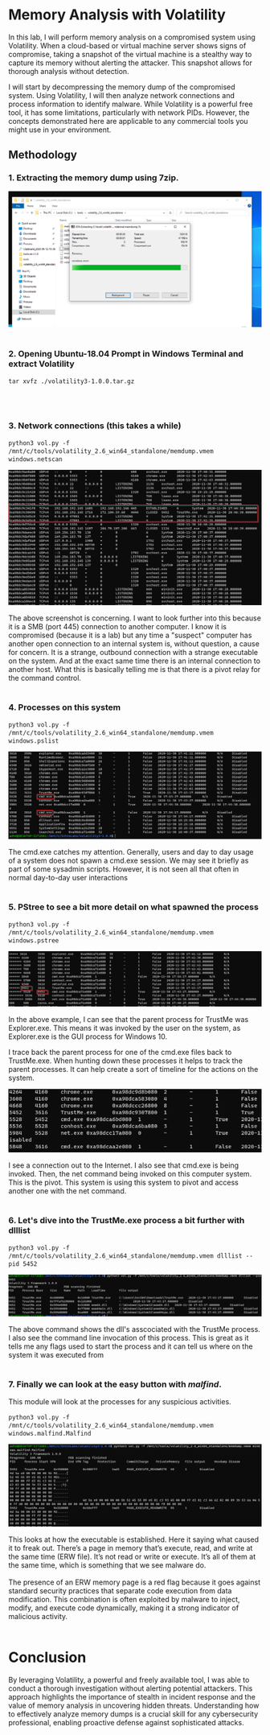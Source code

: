 # Memory Analysis with Volatility
In this lab, I will perform memory analysis on a compromised system using Volatility. When a cloud-based or virtual machine server shows signs of compromise, taking a snapshot of the virtual machine is a stealthy way to capture its memory without alerting the attacker. This snapshot allows for thorough analysis without detection.
<br>

I will start by decompressing the memory dump of the compromised system. Using Volatility, I will then analyze network connections and process information to identify malware. While Volatility is a powerful free tool, it has some limitations, particularly with network PIDs. However, the concepts demonstrated here are applicable to any commercial tools you might use in your environment.

## Methodology

### 1. Extracting the memory dump using 7zip.
![7zip](https://github.com/trixiahorner/memory_analysis/blob/main/images/M1.png?raw=true)
<br>
<br>

### 2. Opening Ubuntu-18.04 Prompt in Windows Terminal and extract Volatility
```
tar xvfz ./volatility3-1.0.0.tar.gz
```
<br>
<br>

### 3. Network connections (this takes a while)
```
python3 vol.py -f /mnt/c/tools/volatility_2.6_win64_standalone/memdump.vmem windows.netscan
```
![netscan](https://github.com/trixiahorner/memory_analysis/blob/main/images/M2.png?raw=true)


The above screenshot is concerning. I want to look further into this because it is a SMB (port 445) connection to another computer. 
I know it is compromised (because it is a lab) but any time a "suspect" computer has another open connection to an internal system is, without question, a cause for concern. It is a strange, outbound connection with a strange executable on the system. And at the exact same time there is an internal connection to another host. What this is basically telling me is that there is a pivot relay for the command control. 
<br>
<br>

### 4. Processes on this system
```
python3 vol.py -f /mnt/c/tools/volatility_2.6_win64_standalone/memdump.vmem windows.pslist
```
![processes](https://github.com/trixiahorner/memory_analysis/blob/main/images/M3.png?raw=true)

The cmd.exe catches my attention. Generally, users and day to day usage of a system does not spawn a cmd.exe session. We may see it briefly as part of some sysadmin scripts. However, it is not seen all that often in normal day-to-day user interactions
<br>
<br>

### 5. PStree to see a bit more detail on what spawned the process
```
python3 vol.py -f /mnt/c/tools/volatility_2.6_win64_standalone/memdump.vmem windows.pstree
```
![pstree](https://github.com/trixiahorner/memory_analysis/blob/main/images/M4.png?raw=true)

In the above example, I can see that the parent process for TrustMe was Explorer.exe. This means it was invoked by the user on the system, as Explorer.exe is the GUI process for Windows 10.

I trace back the parent process for one of the cmd.exe files back to TrustMe.exe. When hunting down these processes it helps to track the parent processes. It can help create a sort of timeline for the actions on the system. 
<br>

![pstree](https://github.com/trixiahorner/memory_analysis/blob/main/images/M5.png?raw=true)

I see a connection out to the Internet. I also see that cmd.exe is being invoked. Then, the net command being invoked on this computer system. This is the pivot. This system is using this system to pivot and access another one with the net command. 
<br>
<br>

### 6. Let's dive into the TrustMe.exe process a bit further with dlllist
```
python3 vol.py -f /mnt/c/tools/volatility_2.6_win64_standalone/memdump.vmem dlllist --pid 5452
``` 
![dll](https://github.com/trixiahorner/memory_analysis/blob/main/images/M6.png?raw=true)

The above command shows the dll's asscociated with the TrustMe process. I also see the command line invocation of this process. This is great as it tells me any flags used to start the process and it can tell us where on the system it was executed from
<br>
<br>

### 7. Finally we can look at the easy button with *malfind*. 
This module will look at the processes for any suspicious activities.
```
python3 vol.py -f /mnt/c/tools/volatility_2.6_win64_standalone/memdump.vmem windows.malfind.Malfind
```
![malfind](https://github.com/trixiahorner/memory_analysis/blob/main/images/M7.png?raw=true)

This looks at how the executable is established. Here it saying what caused it to freak out. There’s a page in memory that’s execute, read, and write at the same time (ERW file). It’s not read or write or execute. It’s all of them at the same time, which is something that we see malware do.
<br>
<br>
The presence of an ERW memory page is a red flag because it goes against standard security practices that separate code execution from data modification. This combination is often exploited by malware to inject, modify, and execute code dynamically, making it a strong indicator of malicious activity.
<br>
<br>

# Conclusion
By leveraging Volatility, a powerful and freely available tool, I was able to conduct a thorough investigation without alerting potential attackers. This approach highlights the importance of stealth in incident response and the value of memory analysis in uncovering hidden threats. Understanding how to effectively analyze memory dumps is a crucial skill for any cybersecurity professional, enabling proactive defense against sophisticated attacks.
